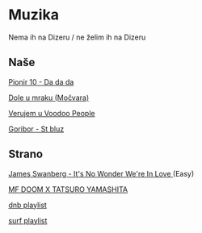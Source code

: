# Muzika

Nema ih na Dizeru / ne želim ih na Dizeru

## Naše

[Pionir 10 - Da da da](https://www.youtube.com/watch?v=Cf0cF5vZs5g)

[Dole u mraku (Močvara)](https://www.youtube.com/watch?v=w7CrcR0B93c)

[Verujem u Voodoo People](https://www.youtube.com/watch?app=desktop&v=9cHU5V_SBAQ)

[Goribor - St bluz](https://m.youtube.com/watch?v=9g5L6KbulEE&feature=sharec)

## Strano

[James Swanberg - It's No Wonder We're In Love ](https://www.youtube.com/watch?v=wlVLo0VqoYI) (Easy)

[MF DOOM X TATSURO YAMASHITA](https://www.youtube.com/watch?v=E8pHAQc4rxA)

[dnb playlist](https://m.youtube.com/playlist?list=PLpU9_FnWEijzwv5Be7BkU2Xa5wz8BuxRk)

[surf playlist](https://open.spotify.com/playlist/3xoT07yckYnBImmQh2lidN?si=WvEkrLJ9S96ti4gQjFMLhg&nd=1&utm_medium=organic&_branch_referrer=H4sIAAAAAAAAA72N3wqCMByFn2ZeajkxDCSKEgoLpCC6ijX%2FbO3nNrYZ%2BfbNoFcIzsXhfHwc5py2yyiyWjnejiHROgQuRbTSRtUDdbnSjQxQnLQDwH0wkLNJQXiN4sJnwuHPpqr3kwYyArfOV%2FxWl9lipOImN%2Fu%2Br1gMvD4hXFiO8Pb62glTHrJzljqedNWzOJas%2B54RgAeh4i%2BHKE5l7ek8aBviBtPkynREcvoB9trjpB0BAAA%3D&product=open&%24full_url=https%3A%2F%2Fopen.spotify.com%2Fplaylist%2F3xoT07yckYnBImmQh2lidN%3Fsi%3DWvEkrLJ9S96ti4gQjFMLhg&feature=organic&_branch_match_id=1154312607306564782)
